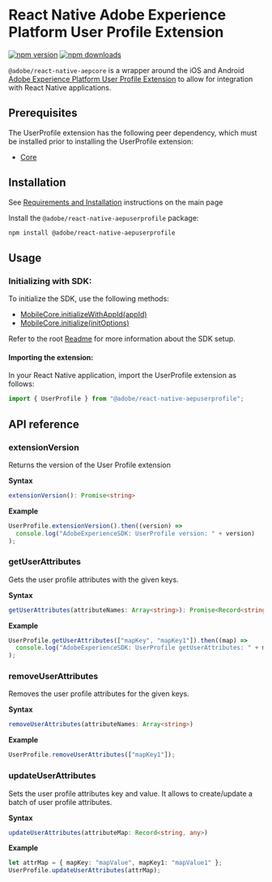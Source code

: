 # React Native Adobe Experience Platform User Profile Extension

[![npm version](https://badge.fury.io/js/%40adobe%2Freact-native-aepuserprofile.svg)](https://www.npmjs.com/package/@adobe/react-native-aepuserprofile)
[![npm downloads](https://img.shields.io/npm/dm/@adobe/react-native-aepuserprofile)](https://www.npmjs.com/package/@adobe/react-native-aepuserprofile)

`@adobe/react-native-aepcore` is a wrapper around the iOS and Android [Adobe Experience Platform User Profile Extension](https://developer.adobe.com/client-sdks/documentation/profile) to allow for integration with React Native applications.

## Prerequisites

The UserProfile extension has the following peer dependency, which must be installed prior to installing the UserProfile extension:

- [Core](../core/README.md)

## Installation

See [Requirements and Installation](https://github.com/adobe/aepsdk-react-native#requirements) instructions on the main page

Install the `@adobe/react-native-aepuserprofile` package:

```bash
npm install @adobe/react-native-aepuserprofile
```

## Usage

### Initializing with SDK:

To initialize the SDK, use the following methods:
- [MobileCore.initializeWithAppId(appId)](https://github.com/adobe/aepsdk-react-native/tree/main/packages/core#initializewithappid)
- [MobileCore.initialize(initOptions)](https://github.com/adobe/aepsdk-react-native/tree/main/packages/core#initialize)

Refer to the root [Readme](https://github.com/adobe/aepsdk-react-native/blob/main/README.md) for more information about the SDK setup.

#### Importing the extension:

In your React Native application, import the UserProfile extension as follows:

```typescript
import { UserProfile } from "@adobe/react-native-aepuserprofile";
```

## API reference

### extensionVersion

Returns the version of the User Profile extension

**Syntax**

```typescript
extensionVersion(): Promise<string>
```

**Example**

```typescript
UserProfile.extensionVersion().then((version) =>
  console.log("AdobeExperienceSDK: UserProfile version: " + version)
);
```

### getUserAttributes

Gets the user profile attributes with the given keys.

**Syntax**

```typescript
getUserAttributes(attributeNames: Array<string>): Promise<Record<string, any>>
```

**Example**

```typescript
UserProfile.getUserAttributes(["mapKey", "mapKey1"]).then((map) =>
  console.log("AdobeExperienceSDK: UserProfile getUserAttributes: " + map)
);
```

### removeUserAttributes

Removes the user profile attributes for the given keys.

**Syntax**

```typescript
removeUserAttributes(attributeNames: Array<string>)
```

**Example**

```typescript
UserProfile.removeUserAttributes(["mapKey1"]);
```

### updateUserAttributes

Sets the user profile attributes key and value.
It allows to create/update a batch of user profile attributes.

**Syntax**

```typescript
updateUserAttributes(attributeMap: Record<string, any>)
```

**Example**

```typescript
let attrMap = { mapKey: "mapValue", mapKey1: "mapValue1" };
UserProfile.updateUserAttributes(attrMap);
```
